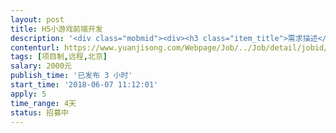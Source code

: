 ```yaml
---                
layout: post       
title: H5小游戏前端开发           
description: '<div class="mobmid"><div><h3 class="item_title">需求描述</h3><p>项目描述：<br/>做一个简单的H5小游戏开发<br/> <br/>游戏模式：<br/>1.有关卡<br/>2.开发主要涉及简单的动画制作，人物的几个简单的肢体动作；<br/>3.分数统计，微信好友排名可查看</p></div><!--info end--></div>'     
contenturl: https://www.yuanjisong.com/Webpage/Job/../Job/detail/jobid/101535      
tags: [项目制,远程,北京]            
salary: 2000元          
publish_time: '已发布 3 小时'         
start_time: '2018-06-07 11:12:01'           
apply: 5                   
time_range: 4天              
status: 招募中                  
---                 
```

